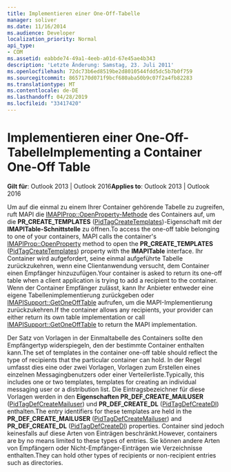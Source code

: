 ```yaml
---
title: Implementieren einer One-Off-Tabelle
manager: soliver
ms.date: 11/16/2014
ms.audience: Developer
localization_priority: Normal
api_type:
- COM
ms.assetid: eabbde74-49a1-4eeb-a01d-67e45ae4b343
description: 'Letzte Änderung: Samstag, 23. Juli 2011'
ms.openlocfilehash: 72dc73b6ed8519be2d8010544fdd5dc5b7b0f759
ms.sourcegitcommit: 8657170d071f9bcf680aba50b9c07f2a4fb82283
ms.translationtype: MT
ms.contentlocale: de-DE
ms.lasthandoff: 04/28/2019
ms.locfileid: "33417420"
---
```

# <a name="implementing-a-container-one-off-table"></a><span data-ttu-id="0048c-103">Implementieren einer One-Off-Tabelle</span><span class="sxs-lookup"><span data-stu-id="0048c-103">Implementing a Container One-Off Table</span></span>

  
  
<span data-ttu-id="0048c-104">**Gilt für**: Outlook 2013 | Outlook 2016</span><span class="sxs-lookup"><span data-stu-id="0048c-104">**Applies to**: Outlook 2013 | Outlook 2016</span></span> 
  
<span data-ttu-id="0048c-105">Um auf die einmal zu einem Ihrer Container gehörende Tabelle zu zugreifen, ruft MAPI die [IMAPIProp::OpenProperty-Methode](imapiprop-openproperty.md) des Containers auf, um die **PR_CREATE_TEMPLATES** ([PidTagCreateTemplates](pidtagcreatetemplates-canonical-property.md))-Eigenschaft mit der **IMAPITable-Schnittstelle** zu öffnen.</span><span class="sxs-lookup"><span data-stu-id="0048c-105">To access the one-off table belonging to one of your containers, MAPI calls the container's [IMAPIProp::OpenProperty](imapiprop-openproperty.md) method to open the **PR_CREATE_TEMPLATES** ([PidTagCreateTemplates](pidtagcreatetemplates-canonical-property.md)) property with the **IMAPITable** interface.</span></span> <span data-ttu-id="0048c-106">Ihr Container wird aufgefordert, seine einmal aufgeführte Tabelle zurückzukehren, wenn eine Clientanwendung versucht, dem Container einen Empfänger hinzuzufügen.</span><span class="sxs-lookup"><span data-stu-id="0048c-106">Your container is asked to return its one-off table when a client application is trying to add a recipient to the container.</span></span> <span data-ttu-id="0048c-107">Wenn der Container Empfänger zulässt, kann Ihr Anbieter entweder eine eigene Tabellenimplementierung zurückgeben oder [IMAPISupport::GetOneOffTable](imapisupport-getoneofftable.md) aufrufen, um die MAPI-Implementierung zurückzukehren.</span><span class="sxs-lookup"><span data-stu-id="0048c-107">If the container allows any recipients, your provider can either return its own table implementation or call [IMAPISupport::GetOneOffTable](imapisupport-getoneofftable.md) to return the MAPI implementation.</span></span> 
  
<span data-ttu-id="0048c-108">Der Satz von Vorlagen in der Einmaltabelle des Containers sollte den Empfängertyp widerspiegeln, den der bestimmte Container enthalten kann.</span><span class="sxs-lookup"><span data-stu-id="0048c-108">The set of templates in the container one-off table should reflect the type of recipients that the particular container can hold.</span></span> <span data-ttu-id="0048c-109">In der Regel umfasst dies eine oder zwei Vorlagen, Vorlagen zum Erstellen eines einzelnen Messagingbenutzers oder einer Verteilerliste.</span><span class="sxs-lookup"><span data-stu-id="0048c-109">Typically, this includes one or two templates, templates for creating an individual messaging user or a distribution list.</span></span> <span data-ttu-id="0048c-110">Die Eintragsbezeichner für diese Vorlagen werden in den **Eigenschaften PR_DEF_CREATE_MAILUSER** ([PidTagDefCreateMailuser](pidtagdefcreatemailuser-canonical-property.md)) und **PR_DEF_CREATE_DL** ([PidTagDefCreateDl](pidtagdefcreatedl-canonical-property.md)) enthalten.</span><span class="sxs-lookup"><span data-stu-id="0048c-110">The entry identifiers for these templates are held in the **PR_DEF_CREATE_MAILUSER** ([PidTagDefCreateMailuser](pidtagdefcreatemailuser-canonical-property.md)) and **PR_DEF_CREATE_DL** ([PidTagDefCreateDl](pidtagdefcreatedl-canonical-property.md)) properties.</span></span> <span data-ttu-id="0048c-111">Container sind jedoch keinesfalls auf diese Arten von Einträgen beschränkt.</span><span class="sxs-lookup"><span data-stu-id="0048c-111">However, containers are by no means limited to these types of entries.</span></span> <span data-ttu-id="0048c-112">Sie können andere Arten von Empfängern oder Nicht-Empfänger-Einträgen wie Verzeichnisse enthalten.</span><span class="sxs-lookup"><span data-stu-id="0048c-112">They can hold other types of recipients or non-recipient entries such as directories.</span></span> 
  

